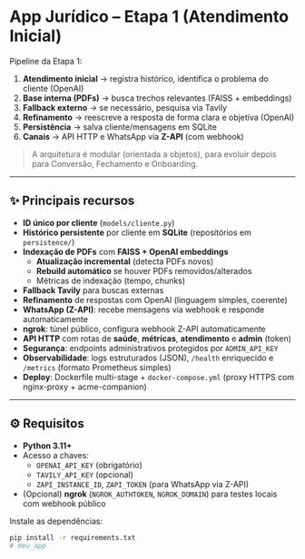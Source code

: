 # App Jurídico – Etapa 1 (Atendimento Inicial)

Pipeline da Etapa 1:
1) **Atendimento inicial** → registra histórico, identifica o problema do cliente (OpenAI)  
2) **Base interna (PDFs)** → busca trechos relevantes (FAISS + embeddings)  
3) **Fallback externo** → se necessário, pesquisa via Tavily  
4) **Refinamento** → reescreve a resposta de forma clara e objetiva (OpenAI)  
5) **Persistência** → salva cliente/mensagens em SQLite  
6) **Canais** → API HTTP e WhatsApp via **Z-API** (com webhook)  

> A arquitetura é modular (orientada a objetos), para evoluir depois para Conversão, Fechamento e Onboarding.

---

## ✨ Principais recursos

- **ID único por cliente** (`models/cliente.py`)
- **Histórico persistente** por cliente em **SQLite** (repositórios em `persistence/`)
- **Indexação de PDFs** com **FAISS + OpenAI embeddings**
  - **Atualização incremental** (detecta PDFs novos)  
  - **Rebuild automático** se houver PDFs removidos/alterados
  - Métricas de indexação (tempo, chunks)
- **Fallback Tavily** para buscas externas
- **Refinamento** de respostas com OpenAI (linguagem simples, coerente)
- **WhatsApp (Z-API)**: recebe mensagens via webhook e responde automaticamente
- **ngrok**: túnel público, configura webhook Z-API automaticamente
- **API HTTP** com rotas de **saúde**, **métricas**, **atendimento** e **admin** (token)
- **Segurança**: endpoints administrativos protegidos por `ADMIN_API_KEY`
- **Observabilidade**: logs estruturados (JSON), `/health` enriquecido e `/metrics` (formato Prometheus simples)
- **Deploy**: Dockerfile multi-stage + `docker-compose.yml` (proxy HTTPS com nginx-proxy + acme-companion)

---

## ⚙️ Requisitos

- **Python 3.11+**
- Acesso a chaves:
  - `OPENAI_API_KEY` (obrigatório)
  - `TAVILY_API_KEY` (opcional)
  - `ZAPI_INSTANCE_ID`, `ZAPI_TOKEN` (para WhatsApp via Z-API)
- (Opcional) **ngrok** (`NGROK_AUTHTOKEN`, `NGROK_DOMAIN`) para testes locais com webhook público

Instale as dependências:
```bash
pip install -r requirements.txt
# meu_app
